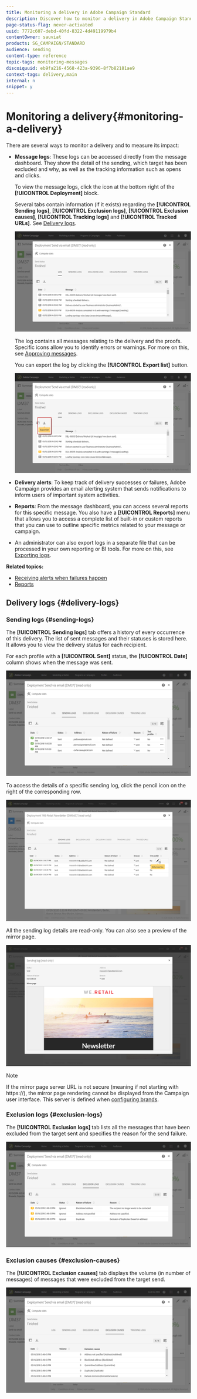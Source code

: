 ```yaml
---
title: Monitoring a delivery in Adobe Campaign Standard
description: Discover how to monitor a delivery in Adobe Campaign Standard.
page-status-flag: never-activated
uuid: 7772c607-debd-40fd-8322-4d49119979b4
contentOwner: sauviat
products: SG_CAMPAIGN/STANDARD
audience: sending
content-type: reference
topic-tags: monitoring-messages
discoiquuid: eb9fa216-4568-423a-9396-8f7b82181ae9
context-tags: delivery,main
internal: n
snippet: y
---
```


# Monitoring a delivery{#monitoring-a-delivery}

There are several ways to monitor a delivery and to measure its impact:

* **Message logs**: These logs can be accessed directly from the message dashboard. They show the detail of the sending, which target has been excluded and why, as well as the tracking information such as opens and clicks.

  To view the message logs, click the icon at the bottom right of the **[!UICONTROL Deployment]** block.

  Several tabs contain information (if it exists) regarding the **[!UICONTROL Sending logs]**, **[!UICONTROL Exclusion logs]**, **[!UICONTROL Exclusion causes]**, **[!UICONTROL Tracking logs]** and **[!UICONTROL Tracked URLs]**. See [Delivery logs](#delivery-logs).

  ![](assets/sending_delivery1.png)

  The log contains all messages relating to the delivery and the proofs. Specific icons allow you to identify errors or warnings. For more on this, see [Approving messages](../../sending/using/previewing-messages.md).

  You can export the log by clicking the **[!UICONTROL Export list]** button.

  ![](assets/sending_delivery2.png)

* **Delivery alerts**: To keep track of delivery successes or failures, Adobe Campaign provides an email alerting system that sends notifications to inform users of important system activities.
* **Reports**: From the message dashboard, you can access several reports for this specific message. You also have a **[!UICONTROL Reports]** menu that allows you to access a complete list of built-in or custom reports that you can use to outline specific metrics related to your message or campaign.
* An administrator can also export logs in a separate file that can be processed in your own reporting or BI tools. For more on this, see [Exporting logs](../../automating/using/exporting-logs.md).

**Related topics:**

* [Receiving alerts when failures happen](../../sending/using/receiving-alerts-when-failures-happen.md)
* [Reports](../../reporting/using/about-dynamic-reports.md)

## Delivery logs {#delivery-logs}

### Sending logs {#sending-logs}

The **[!UICONTROL Sending logs]** tab offers a history of every occurrence of this delivery. The list of sent messages and their statuses is stored here. It allows you to view the delivery status for each recipient.

For each profile with a **[!UICONTROL Sent]** status, the **[!UICONTROL Date]** column shows when the message was sent.

![](assets/sending_delivery3.png)

To access the details of a specific sending log, click the pencil icon on the right of the corresponding row.

![](assets/sending_access-sending-log.png)

All the sending log details are read-only. You can also see a preview of the mirror page.

![](assets/sending_sending-log.png)

>[!NOTE]
>
>If the mirror page server URL is not secure (meaning if not starting with https://), the mirror page rendering cannot be displayed from the Campaign user interface. This server is defined when [configuring brands](../../administration/using/branding.md#configuring-and-using-brands).

### Exclusion logs {#exclusion-logs}

The **[!UICONTROL Exclusion logs]** tab lists all the messages that have been excluded from the target sent and specifies the reason for the send failure.

![](assets/sending_delivery4.png)

### Exclusion causes {#exclusion-causes}

The **[!UICONTROL Exclusion causes]** tab displays the volume (in number of messages) of messages that were excluded from the target send.

![](assets/sending_delivery5.png)

